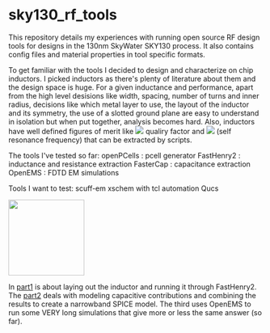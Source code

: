 # sky130_rf_tools

This repository details my experiences with running open source RF design tools for designs in the 130nm SkyWater SKY130 process. It also contains config files and material properties in tool specific formats.

To get familiar with the tools I decided to design and characterize on chip inductors. I picked inductors as there's plenty of literature about them and the design space is huge. For a given inductance and performance, apart from the high level desisions like width, spacing, number of turns and inner radius, decisions like which metal layer to use, the layout of the inductor and its symmetry, the use of a slotted ground plane are easy to understand in isolation but when put together, analysis becomes hard. Also, inductors have well defined figures of merit like <img src="https://render.githubusercontent.com/render/math?math=Q"> qualiry factor and <img src="https://render.githubusercontent.com/render/math?math=f_{SR}"> (self resonance frequency) that can be extracted by scripts.

The tools I've tested so far:
openPCells : pcell generator
FastHenry2 : inductance and resistance extraction
FasterCap  : capacitance extraction
OpenEMS    : FDTD EM simulations

Tools I want to test:
scuff-em
xschem with tcl automation
Qucs

<img src="https://raw.githubusercontent.com/diadatp/sky130_rf_tools/ind_3t_6w_6s_25r.svg" width="150" height="150"/>

In [part1](part1.md) is about laying out the inductor and running it through FastHenry2.
The [part2](part2.md) deals with modeling capacitive contributions and combining the results to create a narrowband SPICE model.
The third uses OpenEMS to run some VERY long simulations that give more or less the same answer (so far).
